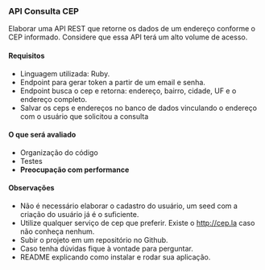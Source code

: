### API Consulta CEP

Elaborar uma API REST que retorne os dados de um endereço conforme o CEP informado. Considere que essa API terá um alto volume de acesso.

#### Requisitos
- Linguagem utilizada: Ruby.
- Endpoint para gerar token a partir de um email e senha.
- Endpoint busca o cep e retorna: endereço, bairro, cidade, UF e o endereço completo.
- Salvar os ceps e endereços no banco de dados vinculando o endereço com o usuário que solicitou a consulta

#### O que será avaliado
- Organização do código
- Testes
- **Preocupação com performance**

#### Observações
- Não é necessário elaborar o cadastro do usuário, um seed com a criação do usuário já é o suficiente.
- Utilize qualquer serviço de cep que preferir. Existe o http://cep.la caso não conheça nenhum.
- Subir o projeto em um repositório no Github.
- Caso tenha dúvidas fique à vontade para perguntar.
- README explicando como instalar e rodar sua aplicação.